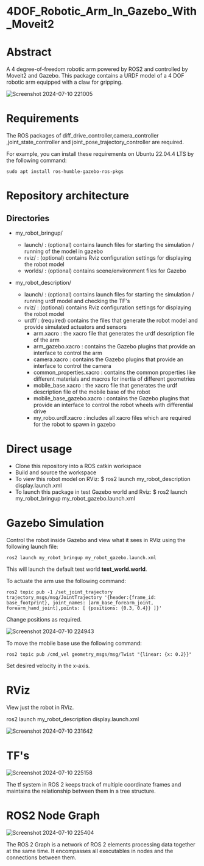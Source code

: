 # 4DOF_Robotic_Arm_In_Gazebo_With_Moveit2

# Abstract

A 4 degree-of-freedom robotic arm powered by ROS2 and controlled by Moveit2 and Gazebo.
This package contains a URDF model of a 4 DOF robotic arm equipped with a claw for gripping.



![Screenshot 2024-07-10 221005](https://github.com/AmeyaB2005/Mobile_Robot_Base_With_Arm_In_Gazebo/assets/146567207/de42720f-f575-4949-b254-de9a62432eef)


# Requirements
The ROS packages of diff_drive_controller,camera_controller ,joint_state_controller and joint_pose_trajectory_controller are required.

For example, you can install these requirements on  Ubuntu 22.04.4 LTS by the following command:<br>
   
    sudo apt install ros-humble-gazebo-ros-pkgs




# Repository architecture
## Directories
* my_robot_bringup/
  
  * launch/ : (optional) contains launch files for starting the simulation / running of the model in gazebo
  * rviz/ : (optional) contains Rviz configuration settings for displaying the robot model
  * worlds/ : (optional) contains scene/environment files for Gazebo

* my_robot_description/
  * launch/ : (optional) contains launch files for starting the simulation / running urdf model and checking the TF's
  * rviz/ : (optional) contains Rviz configuration settings for displaying the robot model
  * urdf/ : (required) contains the files that generate the robot model and provide simulated actuators and sensors
      * arm.xacro : the xacro file that generates the urdf description file of the arm
      * arm_gazebo.xacro : contains the Gazebo plugins that provide an interface to control the arm
      * camera.xacro : contains the Gazebo plugins that provide an interface to control the camera
      * common_properties.xacro : contains the common properties like different materials and macros for inertia of different geometries
      * mobile_base.xacro : the xacro file that generates the urdf description file of the mobile base of the robot
      * mobile_base_gazebo.xacro : contains the Gazebo plugins that provide an interface to control the robot wheels with differential drive
      * my_robo.urdf.xacro : includes all xacro files which are required for the robot to spawn in gazebo


# Direct usage
* Clone this repository into a ROS catkin workspace
* Build and source the workspace
* To view this robot model on RViz: $ ros2 launch my_robot_description display.launch.xml
* To launch this package in test Gazebo world and Rviz: $ ros2 launch my_robot_bringup my_robot_gazebo.launch.xml

  

# Gazebo Simulation
Control the robot inside Gazebo and view what it sees in RViz using the following launch file:

    ros2 launch my_robot_bringup my_robot_gazebo.launch.xml

This will launch the default test world **test_world.world**.

To actuate the arm use the following command:

    ros2 topic pub -1 /set_joint_trajectory trajectory_msgs/msg/JointTrajectory '{header:{frame_id: base_footprint}, joint_names: [arm_base_forearm_joint, forearm_hand_joint],points: [ {positions: {0.3, 0.4}} ]}'

Change positions as required.

![Screenshot 2024-07-10 224943](https://github.com/AmeyaB2005/Mobile_Robot_Base_With_Arm_In_Gazebo/assets/146567207/08b0a21f-38fc-453b-95ca-8d53dad455d8)


To move the mobile base use the following command:

    ros2 topic pub /cmd_vel geometry_msgs/msg/Twist "{linear: {x: 0.2}}"

Set desired velocity in the x-axis.

# RViz
View just the robot in RViz.

ros2 launch my_robot_description display.launch.xml

![Screenshot 2024-07-10 231642](https://github.com/AmeyaB2005/Mobile_Robot_Base_With_Arm_In_Gazebo/assets/146567207/75d8d885-0c5d-47d4-a9cb-0e55ea226a72)

  
# TF's


![Screenshot 2024-07-10 225158](https://github.com/AmeyaB2005/Mobile_Robot_Base_With_Arm_In_Gazebo/assets/146567207/985fa79e-bcd1-4753-867f-87c8f845c97c)

The tf system in ROS 2 keeps track of multiple coordinate frames and maintains the relationship between them in a tree structure.

# ROS2 Node Graph


![Screenshot 2024-07-10 225404](https://github.com/AmeyaB2005/Mobile_Robot_Base_With_Arm_In_Gazebo/assets/146567207/dca4b648-5268-4d6f-b1ea-b2199ebeb245)

The ROS 2 Graph​ is a network of ROS 2 elements processing data together at the same time. It encompasses all executables in nodes and the connections between them.
